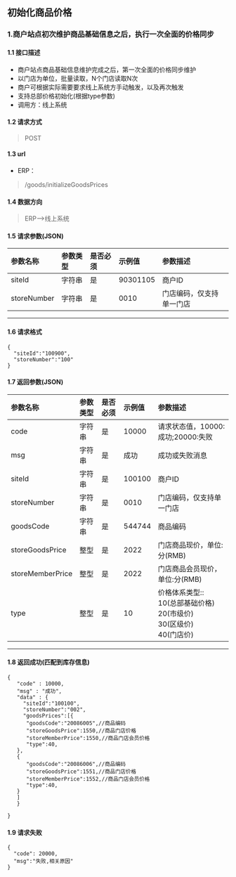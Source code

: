## 初始化商品价格
### 1.商户站点初次维护商品基础信息之后，执行一次全面的价格同步
#### 1.1 接口描述
* 商户站点商品基础信息维护完成之后，第一次全面的价格同步维护
* 以门店为单位，批量读取，N个门店读取N次
* 商户可根据实际需要要求线上系统方手动触发，以及再次触发
* 支持总部价格初始化(根据type参数)
* 调用方：线上系统
#### 1.2 请求方式
> POST
#### 1.3 url
* ERP：
> /goods/initializeGoodsPrices
#### 1.4 数据方向
> ERP-->线上系统
#### 1.5 请求参数(JSON)
| 参数名称 | 参数类型 | 是否必须 | 示例值 | 参数描述  |
| :---         |     :---      |     :--- | :--- | :--- |
| siteId   | 字符串     | 是    | 90301105    | 商户ID |
| storeNumber   | 字符串     | 是    | 0010   |门店编码，仅支持单一门店|
--------------------- 
#### 1.6 请求格式
```
{
  "siteId":"100900",
  "storeNumber":"100"
}
```
#### 1.7 返回参数(JSON)
| 参数名称 | 参数类型 | 是否必须 | 示例值 | 参数描述  |
| :---         |     :---      |     :--- | :--- | :--- |
| code   | 字符串     | 是    | 10000    | 请求状态值，10000:成功;20000:失败 |
| msg   | 字符串    | 是    | 成功    | 成功或失败消息 |
| siteId   | 字符串     | 是    | 100100   |商户ID|
| storeNumber   | 字符串     | 是    | 0010   |门店编码，仅支持单一门店|
| goodsCode   | 字符串    | 是    | 544744    | 商品编码 |
| storeGoodsPrice   | 整型    | 是    | 2022   | 门店商品现价，单位:分(RMB) |
| storeMemberPrice   | 整型    | 是    | 2022   | 门店商品会员现价，单位:分(RMB) |
| type   | 整型    | 是    | 10   | 价格体系类型::<br/> 10(总部基础价格)<br/>20(市级价)<br/>30(区级价)<br/>40(门店价) |
--------------------- 
#### 1.8 返回成功(匹配到库存信息)
 ``` 
{
    "code" : 10000,
    "msg" : "成功",
    "data" : {
      "siteId":"100100",
      "storeNumber":"002",
      "goodsPrices":[{
       "goodsCode":"20086005",//商品编码
       "storeGoodsPrice":1550,//商品门店价格
       "storeMemberPrice":1550,//商品门店会员价格
       "type":40,
    },
    {
       "goodsCode":"20086006",//商品编码
       "storeGoodsPrice":1551,//商品门店价格
       "storeMemberPrice":1552,//商品门店会员价格
       "type":40,
    }
    ]
    }
    
}
```
#### 1.9 请求失败
```
{
  "code": 20000,
  "msg":"失败,相关原因"
}
```

